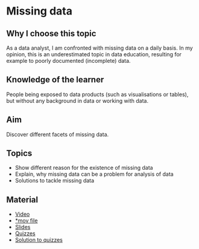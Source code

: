 # Missing data

## Why I choose this topic
As a data analyst, I am confronted with missing data on a daily basis. In my opinion, this is an underestimated topic in data education, resulting for example to poorly documented (incomplete) data. 

## Knowledge of the learner
People being exposed to data products (such as visualisations or tables), but without any background in data or working with data.

## Aim
Discover different facets of missing data. 

## Topics
- Show different reason for the existence of missing data
- Explain, why missing data can be a problem for analysis of data
- Solutions to tackle missing data

## Material

- [Video](https://youtu.be/5yrVZk97LEQ)
- [*mov file]()
- [Slides](https://github.com/sinarueeger/teaching/blob/master/missing_data/slides_missing_data.pdf)
- [Quizzes](https://github.com/sinarueeger/teaching/blob/master/missing_data/quizzes_missing_data.pdf)
- [Solution to quizzes](https://github.com/sinarueeger/teaching/blob/master/missing_data/quizzes_solutions_missing_data.pdf)

